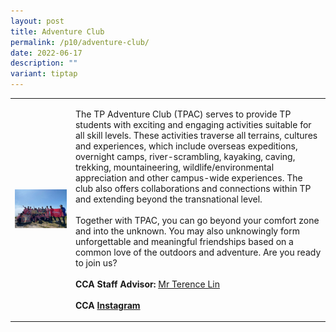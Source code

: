 ```yaml
---
layout: post
title: Adventure Club
permalink: /p10/adventure-club/
date: 2022-06-17
description: ""
variant: tiptap
---
```

<table style="minWidth: 50px">
<colgroup>
<col>
<col>
</colgroup>
<tbody>
<tr>
<td rowspan="1" colspan="1">
<div class="isomer-image-wrapper">
<img style="width: 100%" height="auto" width="100%" alt="" src="/images/P10/5.jpg">
</div>
</td>
<td rowspan="1" colspan="1">
<p>The TP Adventure Club (TPAC) serves to provide TP students with exciting
and engaging activities suitable for all skill levels. These activities
traverse all terrains, cultures and experiences, which include overseas
expeditions, overnight camps, river-scrambling, kayaking, caving, trekking,
mountaineering, wildlife/environmental appreciation and other campus-wide
experiences. The club also offers collaborations and connections within
TP and extending beyond the transnational level.
<br>
<br>Together with TPAC, you can go beyond your comfort zone and into the unknown.
You may also unknowingly form unforgettable and meaningful friendships
based on a common love of the outdoors and adventure. Are you ready to
join us?
<br>
<br><strong>CCA Staff Advisor:</strong>  <a href="mailto:terence_lj_lin@tp.edu.sg" rel="noopener nofollow" target="_blank">Mr Terence Lin</a>
<br>
<br><strong>CCA <a href="https://www.instagram.com/tpadventureclub" rel="noopener noreferrer nofollow" target="_blank">Instagram</a></strong>
</p>
</td>
</tr>
</tbody>
</table>
<p></p>